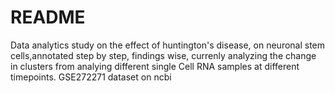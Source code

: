 # README

Data analytics study on the effect of huntington's disease, on neuronal stem cells,annotated step by step, findings wise, currenly analyzing the change in clusters from analying different single Cell RNA samples at different timepoints.
GSE272271 dataset on ncbi
